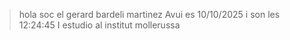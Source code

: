 > hola soc el gerard bardeli martinez
> Avui es 10/10/2025 i son les 12:24:45
> I estudio al institut mollerussa
